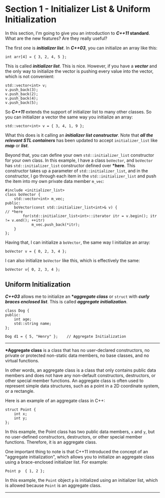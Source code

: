 # Section 1 - Initializer List & Uniform Initialization
In this section, I'm going to give you an introduction to ***C++11* standard**. What are the new features? Are they really useful?

The first one is ***initializer list***. In ***C++03***, you can initialize an array like this:
```
int arr[4] = { 3, 2, 4, 5 };
```
This is called ***initializer list***. This is nice. However, if you have a ***vector*** and the only way to initialize the vector is pushing every value into the vector, which is not convenient:
```
std::vector<int> v;
v.push_back(3);
v.push_back(2);
v.push_back(4);
v.push_back(5);
```

So ***C++11*** extends the support of initializer list to many other classes. So you can initializer a vector the same way you initialize an array:
```
std::vector<int> v = { 3, 4, 1, 9 };
```
What this does is it calling an ***initializer list constructor***. Note that ***all the relevant STL containers*** has been updated to accept `initializer_list` like ***map*** or ***list***.

Beyond that, you can define your own `std::initializer_list` constructor for your own class. In this example, I have a class `boVector`, and `boVector` has `std::initializer_list` constructor defined over **\*here**. This constructor takes up a parameter of `std::initializer_list`, and in the constructor, I go through each item in the `std::initializer_list` and push the item into my own private data member `m_vec`:
```
#include <initializer_list>
class boVector {
    std::vector<int> m_vec;
public:
    boVector(const std::initializer_list<int>& v) {                                         // *here
        for(std::initializer_list<int>::iterator itr = v.begin(); itr != v.end(); ++itr)
            m_vec.push_back(*itr);
    }
};
```
Having that, I can initialize a `boVector`, the same way I initialize an array:
```
boVector v = { 0, 2, 3, 4 };
```
I can also initialize `boVector` like this, which is effectively the same:
```
boVector v{ 0, 2, 3, 4 };
```



## Uniform Initialization
***C++03*** allows me to initialize an **\**aggregate class*** or `struct` with ***curly braces enclosed list***. This is called ***aggregate initialization***.
```
class Dog {
public:
    int age;
    std::string name;
};

Dog d1 = { 5, "Henry" };    // Aggregate Initialization
```

---
**\*Aggregate class** is a class that has no user-declared constructors, no private or protected non-static data members, no base classes, and no virtual functions.

In other words, an aggregate class is a class that only contains public data members and does not have any non-default constructors, destructors, or other special member functions. An aggregate class is often used to represent simple data structures, such as a point in a 2D coordinate system, or a rectangle.

Here is an example of an aggregate class in C++:
```
struct Point {
    int x;
    int y;
};
```
In this example, the Point class has two public data members, `x` and `y`, but no user-defined constructors, destructors, or other special member functions. Therefore, it is an aggregate class.

One important thing to note is that C++11 introduced the concept of an "aggregate initialization", which allows you to initialize an aggregate class using a brace-enclosed initializer list. For example:
```
Point p  { 1, 2 };
```
In this example, the `Point` object `p` is initialized using an initializer list, which is allowed because `Point` is an aggregate class.

---

